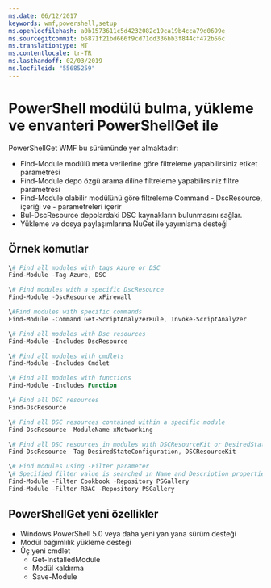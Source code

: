 ```yaml
---
ms.date: 06/12/2017
keywords: wmf,powershell,setup
ms.openlocfilehash: a0b1573611c5d4232082c19ca19b4cca79d0699e
ms.sourcegitcommit: b6871f21bd666f9cd71dd336bb3f844cf472b56c
ms.translationtype: MT
ms.contentlocale: tr-TR
ms.lasthandoff: 02/03/2019
ms.locfileid: "55685259"
---
```

# <a name="powershell-module-discovery-install-and-inventory-with-powershellget"></a>PowerShell modülü bulma, yükleme ve envanteri PowerShellGet ile

PowerShellGet WMF bu sürümünde yer almaktadır:
-   Find-Module modülü meta verilerine göre filtreleme yapabilirsiniz etiket parametresi
-   Find-Module depo özgü arama diline filtreleme yapabilirsiniz filtre parametresi
-   Find-Module olabilir modülünü göre filtreleme Command - DscResource, içeriği ve - parametreleri içerir
-   Bul-DscResource depolardaki DSC kaynakların bulunmasını sağlar.
-   Yükleme ve dosya paylaşımlarına NuGet ile yayımlama desteği

## <a name="example-commands"></a>Örnek komutlar
```powershell
\# Find all modules with tags Azure or DSC
Find-Module -Tag Azure, DSC

\# Find modules with a specific DscResource
Find-Module -DscResource xFirewall

\#Find modules with specific commands
Find-Module -Command Get-ScriptAnalyzerRule, Invoke-ScriptAnalyzer

\# Find all modules with Dsc resources
Find-Module -Includes DscResource

\# Find all modules with cmdlets
Find-Module -Includes Cmdlet

\# Find all modules with functions
Find-Module -Includes Function

\# Find all DSC resources
Find-DscResource

\# Find all DSC resources contained within a specific module
Find-DscResource -ModuleName xNetworking

\# Find all DSC resources in modules with DSCResourceKit or DesiredStateConfiguration
Find-DscResource -Tag DesiredStateConfiguration, DSCResourceKit

\# Find modules using -Filter parameter
\# Specified filter value is searched in Name and Description properties
Find-Module -Filter Cookbook -Repository PSGallery
Find-Module -Filter RBAC -Repository PSGallery
```

## <a name="new-features-in-powershellget"></a>PowerShellGet yeni özellikler
-   Windows PowerShell 5.0 veya daha yeni yan yana sürüm desteği
-   Modül bağımlılık yükleme desteği
-   Üç yeni cmdlet
    -   Get-InstalledModule
    -   Modül kaldırma
    -   Save-Module
